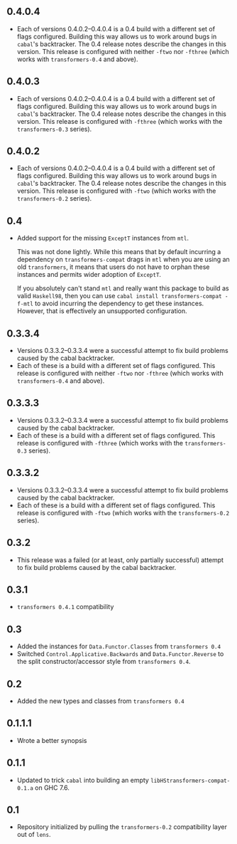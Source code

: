 0.4.0.4
-------
* Each of versions 0.4.0.2–0.4.0.4 is a 0.4 build with a different set of flags configured. Building this way allows us to work around bugs in `cabal`'s backtracker. The 0.4 release notes describe the changes in this version.
  This release is configured with neither `-ftwo` nor `-fthree` (which works with `transformers-0.4` and above).

0.4.0.3
-------
* Each of versions 0.4.0.2–0.4.0.4 is a 0.4 build with a different set of flags configured. Building this way allows us to work around bugs in `cabal`'s backtracker. The 0.4 release notes describe the changes in this version.
  This release is configured with `-fthree` (which works with the `transformers-0.3` series).

0.4.0.2
-------
* Each of versions 0.4.0.2–0.4.0.4 is a 0.4 build with a different set of flags configured. Building this way allows us to work around bugs in `cabal`'s backtracker. The 0.4 release notes describe the changes in this version.
  This release is configured with `-ftwo` (which works with the `transformers-0.2` series).

0.4
---
* Added support for the missing `ExceptT` instances from `mtl`.

  This was not done lightly. While this means that by default incurring a dependency on `transformers-compat` drags in `mtl` when you are
  using an old `transformers`, it means that users do not have to orphan these instances and permits wider adoption of `ExceptT`.

  If you absolutely can't stand `mtl` and really want this package to build as valid `Haskell98`, then you can use `cabal install transformers-compat -f-mtl` to avoid incurring the dependency to get these instances. However, that is effectively an unsupported configuration.

0.3.3.4
-------
* Versions 0.3.3.2–0.3.3.4 were a successful attempt to fix build problems caused by the cabal backtracker.
* Each of these is a build with a different set of flags configured.
  This release is configured with neither `-ftwo` nor `-fthree` (which works with `transformers-0.4` and above).

0.3.3.3
-------
* Versions 0.3.3.2–0.3.3.4 were a successful attempt to fix build problems caused by the cabal backtracker.
* Each of these is a build with a different set of flags configured.
  This release is configured with `-fthree` (which works with the `transformers-0.3` series).

0.3.3.2
-------
* Versions 0.3.3.2–0.3.3.4 were a successful attempt to fix build problems caused by the cabal backtracker.
* Each of these is a build with a different set of flags configured.
  This release is configured with `-ftwo` (which works with the `transformers-0.2` series).

0.3.2
-----
* This release was a failed (or at least, only partially successful) attempt to fix build problems caused by the cabal backtracker.

0.3.1
-----
* `transformers 0.4.1` compatibility

0.3
---
* Added the instances for `Data.Functor.Classes` from `transformers 0.4`
* Switched `Control.Applicative.Backwards` and `Data.Functor.Reverse` to the split constructor/accessor style from `transformers 0.4`.

0.2
---
* Added the new types and classes from `transformers 0.4`

0.1.1.1
-------
* Wrote a better synopsis

0.1.1
-----
* Updated to trick `cabal` into building an empty `libHStransformers-compat-0.1.a` on GHC 7.6.

0.1
---
* Repository initialized by pulling the `transformers-0.2` compatibility layer out of `lens`.
